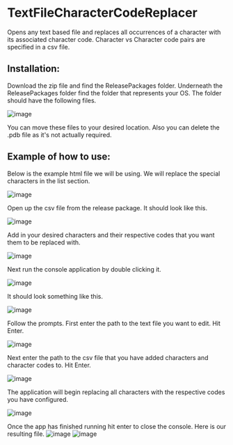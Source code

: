 # TextFileCharacterCodeReplacer
Opens any text based file and replaces all occurrences of a character with its associated character code. Character vs Character code pairs are specified in a csv file.

## Installation:
Download the zip file and find the ReleasePackages folder. Underneath the ReleasePackages folder find the folder that represents your OS. The folder should have the following files.

![image](https://user-images.githubusercontent.com/41290896/215287032-cf8719d1-75d2-45ea-86b8-615ab9dd7389.png)


You can move these files to your desired location. Also you can delete the .pdb file as it's not actually required.

## Example of how to use:
Below is the example html file we will be using. We will replace the special characters in the list section.

![image](https://user-images.githubusercontent.com/41290896/215285630-9ab740f2-51f5-4abd-a82f-7dbba545fdc5.png)

Open up the csv file from the release package. It should look like this.

![image](https://user-images.githubusercontent.com/41290896/215287173-bd9082b1-d17d-4bf2-b742-76735919255b.png)

Add in your desired characters and their respective codes that you want them to be replaced with.

![image](https://user-images.githubusercontent.com/41290896/215285769-3bed7416-cffb-4325-bf37-04cf29ef0611.png)

Next run the console application by double clicking it.

![image](https://user-images.githubusercontent.com/41290896/215285975-afa8c312-9c60-45b0-b7f6-86b1854e988c.png)

It should look something like this. 

![image](https://user-images.githubusercontent.com/41290896/215286074-fe3ae3e9-e213-4e87-8ce6-164ddb9f77c6.png)

Follow the prompts. First enter the path to the text file you want to edit. Hit Enter.

![image](https://user-images.githubusercontent.com/41290896/215286135-127db50e-509a-4418-8140-e61fb1fa9303.png)

Next enter the path to the csv file that you have added characters and character codes to. Hit Enter.

![image](https://user-images.githubusercontent.com/41290896/215286523-924be2db-95b7-4f7d-b80c-796b295e2089.png)

The application will begin replacing all characters with the respective codes you have configured. 

![image](https://user-images.githubusercontent.com/41290896/215286830-244a5f40-db5d-45fe-a448-7ddfbea2b6bd.png)

Once the app has finished running hit enter to close the console. Here is our resulting file.
![image](https://user-images.githubusercontent.com/41290896/215286882-da48a4f7-846d-47c1-a328-5efa840fd121.png)
![image](https://user-images.githubusercontent.com/41290896/215286905-8499cc08-262a-4aac-8010-7102d3481869.png)
